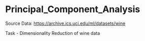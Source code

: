 # Principal_Component_Analysis

Source Data:  https://archive.ics.uci.edu/ml/datasets/wine

Task - Dimensionality Reduction of wine data
